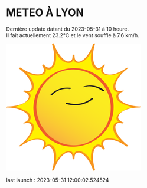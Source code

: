 # METEO À LYON

Dernière update datant du 2023-05-31 à 10 heure.  
Il fait actuellement 23.2°C et le vent souffle à 7.6 km/h.      

![](./.github/sun.png)

last launch : 2023-05-31 12:00:02.524524

